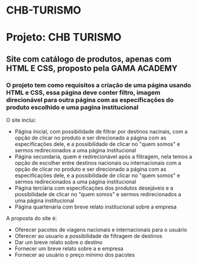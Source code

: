 # CHB-TURISMO

<h1> Projeto: CHB TURISMO
  
  <h2> Site com catálogo de produtos, apenas com HTML E CSS, proposto pela GAMA ACADEMY </h2>
  
  <h3> O projeto tem como requisitos a criação de uma página usando HTML e CSS, essa página deve conter filtro, imagem direcionável para outra página com as específicações do produto escolhido e uma pagina institucional </h3>
  
<p> O site inclui: <p>
  
  <ul>
    <li> Página inicial, com possibilidade de filtrar por destinos nacinais, com a opção de clicar no produto e ser direcionado a página com as especifícações dele, e a possibilidade de clicar no "quem somos" e sermos redirecionados a uma página institucional </li>
    <li> Página secundaria, quem é redirecionável após a filtragem, nela temos a opção de escolher entre destinos nacionais ou internacionais com a opção de clicar no produto e ser direcionado a página com as especifícações dele, e a possibilidade de clicar no "quem somos" e sermos redirecionados a uma página institucional </li>
    <li> Página terciária com especifícações dos produtos desejáveis e a possibilidade de clicar no "quem somos" e sermos redirecionados a uma página institucional </li>
    <li> Página quartenária com breve relato institucional sobre a empresa </li>
  </ul>
    
   
  <p> A proposta do site é: <p>
  
  <ul> 
    <li> Oferecer pacotes de viagens nacionais e internacionais para o usuário </li>
    <li> Oferecer ao usuario a possibilidade de filtragem de destinos </li>
    <li> Dar um breve relato sobre o destino </li>
    <li> Fornecer um breve relato sobre a e empresa </li>
    <li> Fornecer ao usuário o preço mínimo dos pacotes </li>
